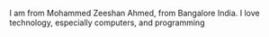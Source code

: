 I am from Mohammed Zeeshan Ahmed, from Bangalore India. I love technology,
especially computers, and programming
